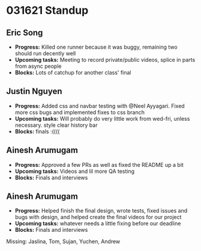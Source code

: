 # 031621 Standup

## Eric Song
- **Progress:** Killed one runner because it was buggy, remaining two should run decently well
- **Upcoming tasks:** Meeting to record private/public videos, splice in parts from async people
- **Blocks:** Lots of catchup for another class' final

## Justin Nguyen
- **Progress:** Added css and navbar testing with @Neel Ayyagari. Fixed more css bugs and implemented fixes to css branch
- **Upcoming tasks:** Will probably do very little work from wed-fri, unless necessary. style clear history bar
- **Blocks:** finals :((((

## Ainesh Arumugam
- **Progress:** Approved a few PRs as well as fixed the README up a bit
- **Upcoming tasks:** Videos and lil more QA testing
- **Blocks:** Finals and interviews

## Ainesh Arumugam
- **Progress:** Helped finish the final design, wrote tests, fixed issues and bugs with design,  and helped create the final videos for our project
- **Upcoming tasks:** whatever needs a little fixing before our deadline
- **Blocks:** Finals and interviews


Missing: Jaslina, Tom, Sujan, Yuchen, Andrew
